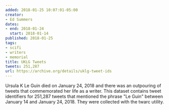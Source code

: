 ```yaml
---
added: 2018-01-25 10:07:01-05:00
creator:
- Ed Summers
dates:
- end: 2018-01-24
  start: 2018-01-14
published: 2018-01-25
tags:
- scifi
- writers
- memorial
title: UKLG Tweets
tweets: 251,287
url: https://archive.org/details/uklg-tweet-ids
---
```


Ursula K Le Guin died on January 24, 2018 and there was an outpouring of tweets that commemorated her life as a writer. This dataset contains tweet identifiers for 251,287 tweets that mentioned the phrase "Le Guin" between January 14 and January 24, 2018. They were collected with the twarc utility.
